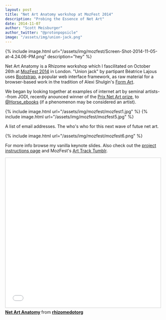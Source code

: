 ```yaml
---
layout: post
title: "Net Art Anatomy workshop at MozFest 2014"
description: "Probing the Essence of Net Art"
date: 2014-11-07
author: "Scott Meisburger"
author_twitter: "@protonpopsicle"
image: "/assets/img/union-jack.png"
---
```


{% include image.html url="/assets/img/mozfest/Screen-Shot-2014-11-05-at-4.24.06-PM.png" description="hey" %}

Net Art Anatomy is a Rhizome workshop which I fascilitated on October 26th at [MozFest 2014](http://2014.mozillafestival.org/) in London. "Union jack" by partipant Béatrice Lajous uses [Bootstrap](http://getbootstrap.com/), a popular web interface framework, as raw material for a browser-based work in the tradition of Alexi Shulgin's [Form Art](http://www.c3.hu/collection/form/).

<!--more-->

We began by looking together at examples of internet art by seminal artists--from JODI, recently anounced winner of the [Prix Net Art prize](http://prixnetart.org/), to [@Horse_ebooks](https://twitter.com/Horse_ebooks) (if a phenomenon may be considered an artist).

{% include image.html url="/assets/img/mozfest/mozfest1.jpg" %}
{% include image.html url="/assets/img/mozfest/mozfest5.jpg" %}

A list of email addresses. The who's who for this next wave of futue net art.

{% include image.html url="/assets/img/mozfest/mozfest6.png" %}

For more info browse my vanilla keynote slides. Also check out the [project instructions page](http://labs.rhizome.org/net-art-anatomy) and MozFest's [Art Track Tumblr](http://mozfestartoftheweb.tumblr.com/).

<iframe src="//www.slideshare.net/slideshow/embed_code/40978339" width="595" height="485" frameborder="0" marginwidth="0" marginheight="0" scrolling="no" style="border:1px solid #CCC; border-width:1px; margin-bottom:5px; max-width: 100%;" allowfullscreen> </iframe> <div style="margin-bottom:5px"> <strong> <a href="//www.slideshare.net/rhizomedotorg/net-art-anatomy-by-rhizome" title="Net Art Anatomy" target="_blank">Net Art Anatomy</a> </strong> from <strong><a href="//www.slideshare.net/rhizomedotorg" target="_blank">rhizomedotorg</a></strong> </div>
